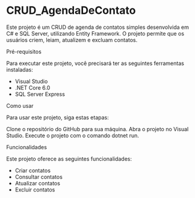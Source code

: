 # CRUD_AgendaDeContato

Este projeto é um CRUD de agenda de contatos simples desenvolvida em C# e SQL Server, utilizando Entity Framework. O projeto permite que os usuários criem, leiam, atualizem e excluam contatos.

Pré-requisitos

Para executar este projeto, você precisará ter as seguintes ferramentas instaladas:

- Visual Studio 
- .NET Core 6.0
- SQL Server Express

Como usar

Para usar este projeto, siga estas etapas:

Clone o repositório do GitHub para sua máquina.
Abra o projeto no Visual Studio.
Execute o projeto com o comando dotnet run.

Funcionalidades

Este projeto oferece as seguintes funcionalidades:

- Criar contatos
- Consultar contatos
- Atualizar contatos
- Excluir contatos
  
